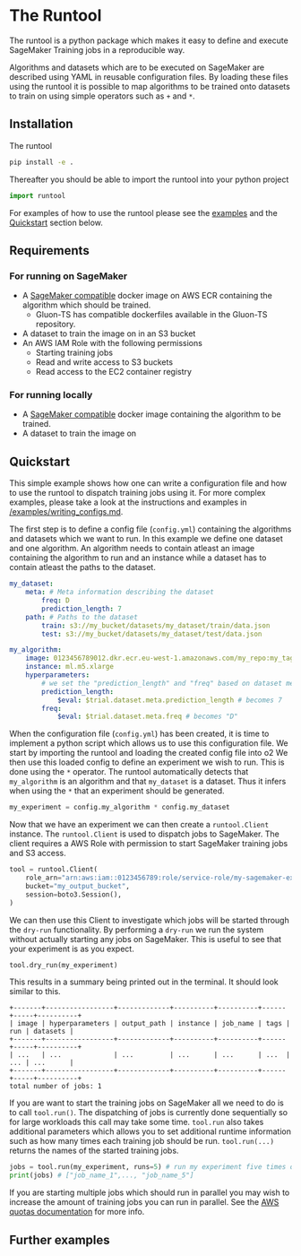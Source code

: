 # The Runtool 

The runtool is a python package which makes it easy to define and execute SageMaker Training jobs in a reproducible way. 

Algorithms and datasets which are to be executed on SageMaker are described using YAML in reusable configuration files. By loading these files using the runtool it is possible to map algorithms to be trained onto datasets to train on using simple operators such as `+` and `*`.  


## Installation
The runtool 

```bash
pip install -e .
```
Thereafter you should be able to import the runtool into your python project 

```python
import runtool
```

For examples of how to use the runtool please see the [examples](./examples) and the [Quickstart](#quickstart) section below.

## Requirements 
### For running on SageMaker
* A [SageMaker compatible](https://docs.aws.amazon.com/sagemaker/latest/dg/docker-containers.html) docker image on AWS ECR containing the algorithm which should be trained. 
  * Gluon-TS has compatible dockerfiles available in the Gluon-TS repository.
* A dataset to train the image on in an S3 bucket
* An AWS IAM Role with the following permissions
  * Starting training jobs
  * Read and write access to S3 buckets
  * Read access to the EC2 container registry

### For running locally
* A [SageMaker compatible](https://docs.aws.amazon.com/sagemaker/latest/dg/docker-containers.html) docker image containing the algorithm to be trained.
* A dataset to train the image on


## Quickstart
This simple example shows how one can write a configuration file and how to use the runtool to dispatch training jobs using it. For more complex examples, please take a look at the instructions and examples in [/examples/writing_configs.md](./examples/writing_configs.md).

The first step is to define a config file (`config.yml`) containing the algorithms and datasets which we want to run. In this example we define one dataset and one algorithm. An algorithm needs to contain atleast an image containing the algorithm to run and an instance while a dataset has to contain atleast the paths to the dataset.

```YAML
my_dataset:
    meta: # Meta information describing the dataset
        freq: D
        prediction_length: 7
    path: # Paths to the dataset
        train: s3://my_bucket/datasets/my_dataset/train/data.json
        test: s3://my_bucket/datasets/my_dataset/test/data.json

my_algorithm:
    image: 0123456789012.dkr.ecr.eu-west-1.amazonaws.com/my_repo:my_tag
    instance: ml.m5.xlarge
    hyperparameters:
        # we set the "prediction_length" and "freq" based on dataset meta information
        prediction_length: 
            $eval: $trial.dataset.meta.prediction_length # becomes 7 
        freq:
            $eval: $trial.dataset.meta.freq # becomes "D"
```

When the configuration file (`config.yml`) has been created, it is time to implement a python script which allows us to use this configuration file. 
We start by importing the runtool and loading the created config file into o2
We then use this loaded config to define an experiment we wish to run. This is done using the `*` operator. The runtool automatically detects that `my_algorithm` is an algorithm and that `my_dataset` is a dataset. Thus it infers when using the `*` that an experiment should be generated.

```python
my_experiment = config.my_algorithm * config.my_dataset
```

Now that we have an experiment we can then create a `runtool.Client` instance. The `runtool.Client` is used to dispatch jobs to SageMaker. The client requires a AWS Role with permission to start SageMaker training jobs and S3 access. 

```python
tool = runtool.Client(
    role_arn="arn:aws:iam::0123456789:role/service-role/my-sagemaker-execution-role",
    bucket="my_output_bucket",
    session=boto3.Session(),
)
```
We can then use this Client to investigate which jobs will be started through the `dry-run` functionality. By performing a `dry-run` we run the system without actually starting any jobs on SageMaker. This is useful to see that your experiment is as you expect. 

```python
tool.dry_run(my_experiment)
```

This results in a summary being printed out in the terminal. It should look similar to this.

```shell
+-------+-----------------+-------------+----------+----------+------+-----+----------+
| image | hyperparameters | output_path | instance | job_name | tags | run | datasets |
+-------+-----------------+-------------+----------+----------+------+-----+----------+
| ...   | ...             | ...         | ...      | ...      | ...  | ... | ...      |
+-------+-----------------+-------------+----------+----------+------+-----+----------+
total number of jobs: 1
```

If you are want to start the training jobs on SageMaker all we need to do is to call `tool.run()`. The dispatching of jobs is currently done sequentially so for large workloads this call may take some time. `tool.run` also takes additional parameters which allows you to set additional runtime information such as how many times each training job should be run. `tool.run(...)` returns the names of the started training jobs. 

```python
jobs = tool.run(my_experiment, runs=5) # run my experiment five times on sagemaker
print(jobs) # ["job_name_1",..., "job_name_5"]
```

If you are starting multiple jobs which should run in parallel you may wish to increase the amount of training jobs you can run in parallel. See the [AWS quotas documentation](https://docs.aws.amazon.com/general/latest/gr/sagemaker.html#limits_sagemaker) for more info. 

## Further examples

